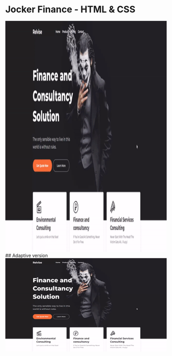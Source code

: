 # Jocker Finance - HTML & CSS
<img src="css/images/finance.gif" alt="finance" height="720">
## Adaptive version
<img src="css/images/finance.gif" alt="finance">
